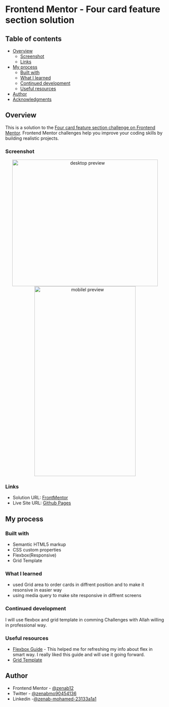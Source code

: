 # Frontend Mentor - Four card feature section solution

## Table of contents

- [Overview](#overview)
  - [Screenshot](#screenshot)
  - [Links](#links)
- [My process](#my-process)
  - [Built with](#built-with)
  - [What I learned](#what-i-learned)
  - [Continued development](#continued-development)
  - [Useful resources](#useful-resources)
- [Author](#author)
- [Acknowledgments](#acknowledgments)


## Overview

This is a solution to the [Four card feature section challenge on Frontend Mentor](https://www.frontendmentor.io/challenges/four-card-feature-section-weK1eFYK). Frontend Mentor challenges help you improve your coding skills by building realistic projects. 


### Screenshot
<p align="center">
<img src="https://user-images.githubusercontent.com/78083890/170888729-2dfd950e-b6b0-4fa3-bfee-489d8b42984c.png" alt="desktop preview" width="460" height="400">
<img src="https://user-images.githubusercontent.com/78083890/170888538-82288b32-4664-41bb-a404-d1b420b5b8ad.png" alt="mobilel preview" width="320" height="600">
</p>


### Links

- Solution URL: [FrontMentor](https://www.frontendmentor.io/solutions/fourcardfeaturesectionmaster-using-gridtemplate-mcY9nm8XD_)
- Live Site URL: [Github Pages](https://zenab12.github.io/four-card-section-features/)

## My process

### Built with

- Semantic HTML5 markup
- CSS custom properties
- Flexbox(Responsive)
- Grid Template


### What I learned

- used Grid area to order cards in diffrent position and to make it resonsive in easier way 
- using media query to make site responsive in diffrent screens


### Continued development
I will use flexbox and grid template in comming Challenges with Allah willing  in professional way.


### Useful resources

- [Flexbox Guide](https://css-tricks.com/snippets/css/a-guide-to-flexbox/) - This helped me for refreshing my info about flex in smart way. I really liked this guide and will use it going forward.
- [Grid Template](https://css-tricks.com/snippets/css/complete-guide-grid/)

## Author

- Frontend Mentor - [@zenab12](https://www.frontendmentor.io/profile/zenab12)
- Twitter - [@zenabmo90454136](https://twitter.com/zenabmo90454136)
- Linkedin -[@zenab-mohamed-23133a1a1](https://www.linkedin.com/in/zenab-mohamed-23133a1a1/)





